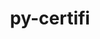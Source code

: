 ---
title: "py-certifi"
layout: cache
categories: [package, v0.20.2]
meta: {"versions": ["2022.12.7"], "compilers": ["gcc@=11.1.0", "gcc@=11.4.0", "gcc@=7.3.1", "gcc@=7.5.0"], "oss": ["amzn2", "ubuntu18.04", "ubuntu20.04", "ubuntu22.04"], "platforms": ["linux"], "targets": ["aarch64", "neoverse_n1", "ppc64le", "x86_64_v3"], "stacks": ["aws-isc", "aws-isc-aarch64", "data-vis-sdk", "e4s", "e4s-power", "ml-linux-x86_64-cpu", "ml-linux-x86_64-cuda", "ml-linux-x86_64-rocm", "radiuss", "root"], "num_specs": 18, "num_specs_by_stack": {"root": 18, "aws-isc-aarch64": 2, "aws-isc": 1, "radiuss": 1, "e4s-power": 4, "e4s": 4, "data-vis-sdk": 4, "ml-linux-x86_64-cpu": 2, "ml-linux-x86_64-cuda": 2, "ml-linux-x86_64-rocm": 2}}
spec_details: [{"hash": "6jnaouzlvzmzqtchwnyz22szt6qftkzr", "compiler": "gcc@=7.3.1", "versions": ["2022.12.7"], "os": "amzn2", "platform": "linux", "target": "aarch64", "variants": ["build_system=python_pip"], "stacks": ["root", "aws-isc-aarch64"], "size": "-", "tarball": "https://binaries.spack.io/releases/v0.20.2/build_cache/linux-amzn2-aarch64/gcc-7.3.1/py-certifi-2022.12.7/linux-amzn2-aarch64-gcc-7.3.1-py-certifi-2022.12.7-6jnaouzlvzmzqtchwnyz22szt6qftkzr.spack"}, {"hash": "pjt67jrwm4dkmm7jjqv7667dve7uzlbg", "compiler": "gcc@=7.3.1", "versions": ["2022.12.7"], "os": "amzn2", "platform": "linux", "target": "neoverse_n1", "variants": ["build_system=python_pip"], "stacks": ["root", "aws-isc-aarch64"], "size": "-", "tarball": "https://binaries.spack.io/releases/v0.20.2/build_cache/linux-amzn2-neoverse_n1/gcc-7.3.1/py-certifi-2022.12.7/linux-amzn2-neoverse_n1-gcc-7.3.1-py-certifi-2022.12.7-pjt67jrwm4dkmm7jjqv7667dve7uzlbg.spack"}, {"hash": "q35r7gxntfftx6dp6u6bydhhp3e3h72a", "compiler": "gcc@=7.3.1", "versions": ["2022.12.7"], "os": "amzn2", "platform": "linux", "target": "x86_64_v3", "variants": ["build_system=python_pip"], "stacks": ["aws-isc", "root"], "size": "-", "tarball": "https://binaries.spack.io/releases/v0.20.2/build_cache/linux-amzn2-x86_64_v3/gcc-7.3.1/py-certifi-2022.12.7/linux-amzn2-x86_64_v3-gcc-7.3.1-py-certifi-2022.12.7-q35r7gxntfftx6dp6u6bydhhp3e3h72a.spack"}, {"hash": "avnd7sawlxsthm7rjtbj6lvk3id3pmmo", "compiler": "gcc@=7.5.0", "versions": ["2022.12.7"], "os": "ubuntu18.04", "platform": "linux", "target": "x86_64_v3", "variants": ["build_system=python_pip"], "stacks": ["radiuss", "root"], "size": "-", "tarball": "https://binaries.spack.io/releases/v0.20.2/build_cache/linux-ubuntu18.04-x86_64_v3/gcc-7.5.0/py-certifi-2022.12.7/linux-ubuntu18.04-x86_64_v3-gcc-7.5.0-py-certifi-2022.12.7-avnd7sawlxsthm7rjtbj6lvk3id3pmmo.spack"}, {"hash": "4cobit2owav5bbb6doagqz64qbac7hbk", "compiler": "gcc@=11.1.0", "versions": ["2022.12.7"], "os": "ubuntu20.04", "platform": "linux", "target": "ppc64le", "variants": ["build_system=python_pip"], "stacks": ["root", "e4s-power"], "size": "-", "tarball": "https://binaries.spack.io/releases/v0.20.2/build_cache/linux-ubuntu20.04-ppc64le/gcc-11.1.0/py-certifi-2022.12.7/linux-ubuntu20.04-ppc64le-gcc-11.1.0-py-certifi-2022.12.7-4cobit2owav5bbb6doagqz64qbac7hbk.spack"}, {"hash": "qqqrvlizymh6l56sh66hqkxnyyu2xvtl", "compiler": "gcc@=11.1.0", "versions": ["2022.12.7"], "os": "ubuntu20.04", "platform": "linux", "target": "ppc64le", "variants": ["build_system=python_pip"], "stacks": ["root", "e4s-power"], "size": "-", "tarball": "https://binaries.spack.io/releases/v0.20.2/build_cache/linux-ubuntu20.04-ppc64le/gcc-11.1.0/py-certifi-2022.12.7/linux-ubuntu20.04-ppc64le-gcc-11.1.0-py-certifi-2022.12.7-qqqrvlizymh6l56sh66hqkxnyyu2xvtl.spack"}, {"hash": "vfrytcgwclvggt6vceoeookmqn5k6guo", "compiler": "gcc@=11.1.0", "versions": ["2022.12.7"], "os": "ubuntu20.04", "platform": "linux", "target": "ppc64le", "variants": ["build_system=python_pip"], "stacks": ["root", "e4s-power"], "size": "-", "tarball": "https://binaries.spack.io/releases/v0.20.2/build_cache/linux-ubuntu20.04-ppc64le/gcc-11.1.0/py-certifi-2022.12.7/linux-ubuntu20.04-ppc64le-gcc-11.1.0-py-certifi-2022.12.7-vfrytcgwclvggt6vceoeookmqn5k6guo.spack"}, {"hash": "3gp72wcrn34tnmuq7yrdzlqkhskwne7n", "compiler": "gcc@=11.1.0", "versions": ["2022.12.7"], "os": "ubuntu20.04", "platform": "linux", "target": "ppc64le", "variants": ["build_system=python_pip"], "stacks": ["root", "e4s-power"], "size": "-", "tarball": "https://binaries.spack.io/releases/v0.20.2/build_cache/linux-ubuntu20.04-ppc64le/gcc-11.1.0/py-certifi-2022.12.7/linux-ubuntu20.04-ppc64le-gcc-11.1.0-py-certifi-2022.12.7-3gp72wcrn34tnmuq7yrdzlqkhskwne7n.spack"}, {"hash": "wn46t7t6qf5x2ouvn2sr727wlc4ka5px", "compiler": "gcc@=11.1.0", "versions": ["2022.12.7"], "os": "ubuntu20.04", "platform": "linux", "target": "x86_64_v3", "variants": ["build_system=python_pip"], "stacks": ["root", "e4s"], "size": "-", "tarball": "https://binaries.spack.io/releases/v0.20.2/build_cache/linux-ubuntu20.04-x86_64_v3/gcc-11.1.0/py-certifi-2022.12.7/linux-ubuntu20.04-x86_64_v3-gcc-11.1.0-py-certifi-2022.12.7-wn46t7t6qf5x2ouvn2sr727wlc4ka5px.spack"}, {"hash": "t24ffaefvh25alniniehldhkgfllkmnj", "compiler": "gcc@=11.1.0", "versions": ["2022.12.7"], "os": "ubuntu20.04", "platform": "linux", "target": "x86_64_v3", "variants": ["build_system=python_pip"], "stacks": ["root", "e4s"], "size": "-", "tarball": "https://binaries.spack.io/releases/v0.20.2/build_cache/linux-ubuntu20.04-x86_64_v3/gcc-11.1.0/py-certifi-2022.12.7/linux-ubuntu20.04-x86_64_v3-gcc-11.1.0-py-certifi-2022.12.7-t24ffaefvh25alniniehldhkgfllkmnj.spack"}, {"hash": "wnku5xu6jbrqagx3hrgj26vkqjvkxjvt", "compiler": "gcc@=11.1.0", "versions": ["2022.12.7"], "os": "ubuntu20.04", "platform": "linux", "target": "x86_64_v3", "variants": ["build_system=python_pip"], "stacks": ["root", "e4s"], "size": "-", "tarball": "https://binaries.spack.io/releases/v0.20.2/build_cache/linux-ubuntu20.04-x86_64_v3/gcc-11.1.0/py-certifi-2022.12.7/linux-ubuntu20.04-x86_64_v3-gcc-11.1.0-py-certifi-2022.12.7-wnku5xu6jbrqagx3hrgj26vkqjvkxjvt.spack"}, {"hash": "yg5smig2vq3uzmhi47uiuak3mfwfj47x", "compiler": "gcc@=11.1.0", "versions": ["2022.12.7"], "os": "ubuntu20.04", "platform": "linux", "target": "x86_64_v3", "variants": ["build_system=python_pip"], "stacks": ["root", "data-vis-sdk"], "size": "-", "tarball": "https://binaries.spack.io/releases/v0.20.2/build_cache/linux-ubuntu20.04-x86_64_v3/gcc-11.1.0/py-certifi-2022.12.7/linux-ubuntu20.04-x86_64_v3-gcc-11.1.0-py-certifi-2022.12.7-yg5smig2vq3uzmhi47uiuak3mfwfj47x.spack"}, {"hash": "qwi5o2khr4q3lojzc2lbsos4ydbwdtuk", "compiler": "gcc@=11.1.0", "versions": ["2022.12.7"], "os": "ubuntu20.04", "platform": "linux", "target": "x86_64_v3", "variants": ["build_system=python_pip"], "stacks": ["root", "data-vis-sdk"], "size": "-", "tarball": "https://binaries.spack.io/releases/v0.20.2/build_cache/linux-ubuntu20.04-x86_64_v3/gcc-11.1.0/py-certifi-2022.12.7/linux-ubuntu20.04-x86_64_v3-gcc-11.1.0-py-certifi-2022.12.7-qwi5o2khr4q3lojzc2lbsos4ydbwdtuk.spack"}, {"hash": "6fpzq555huhuyndnqkbo3q2piwrgn4dy", "compiler": "gcc@=11.1.0", "versions": ["2022.12.7"], "os": "ubuntu20.04", "platform": "linux", "target": "x86_64_v3", "variants": ["build_system=python_pip"], "stacks": ["root", "data-vis-sdk"], "size": "-", "tarball": "https://binaries.spack.io/releases/v0.20.2/build_cache/linux-ubuntu20.04-x86_64_v3/gcc-11.1.0/py-certifi-2022.12.7/linux-ubuntu20.04-x86_64_v3-gcc-11.1.0-py-certifi-2022.12.7-6fpzq555huhuyndnqkbo3q2piwrgn4dy.spack"}, {"hash": "sqt4l7xoybevj7im5iy4q57z6tebvigl", "compiler": "gcc@=11.1.0", "versions": ["2022.12.7"], "os": "ubuntu20.04", "platform": "linux", "target": "x86_64_v3", "variants": ["build_system=python_pip"], "stacks": ["root", "e4s"], "size": "-", "tarball": "https://binaries.spack.io/releases/v0.20.2/build_cache/linux-ubuntu20.04-x86_64_v3/gcc-11.1.0/py-certifi-2022.12.7/linux-ubuntu20.04-x86_64_v3-gcc-11.1.0-py-certifi-2022.12.7-sqt4l7xoybevj7im5iy4q57z6tebvigl.spack"}, {"hash": "pbwrvr7ap7bsimjl4qifu462cnpgh3ri", "compiler": "gcc@=11.1.0", "versions": ["2022.12.7"], "os": "ubuntu20.04", "platform": "linux", "target": "x86_64_v3", "variants": ["build_system=python_pip"], "stacks": ["root", "data-vis-sdk"], "size": "-", "tarball": "https://binaries.spack.io/releases/v0.20.2/build_cache/linux-ubuntu20.04-x86_64_v3/gcc-11.1.0/py-certifi-2022.12.7/linux-ubuntu20.04-x86_64_v3-gcc-11.1.0-py-certifi-2022.12.7-pbwrvr7ap7bsimjl4qifu462cnpgh3ri.spack"}, {"hash": "jn6isrtqm5fu4fp5xoyxezew3ejwh65b", "compiler": "gcc@=11.4.0", "versions": ["2022.12.7"], "os": "ubuntu22.04", "platform": "linux", "target": "x86_64_v3", "variants": ["build_system=python_pip"], "stacks": ["root", "ml-linux-x86_64-cpu", "ml-linux-x86_64-cuda", "ml-linux-x86_64-rocm"], "size": "-", "tarball": "https://binaries.spack.io/releases/v0.20.2/build_cache/linux-ubuntu22.04-x86_64_v3/gcc-11.4.0/py-certifi-2022.12.7/linux-ubuntu22.04-x86_64_v3-gcc-11.4.0-py-certifi-2022.12.7-jn6isrtqm5fu4fp5xoyxezew3ejwh65b.spack"}, {"hash": "j62a33p3et3tl52mznqnpx6hfcjdm3nh", "compiler": "gcc@=11.4.0", "versions": ["2022.12.7"], "os": "ubuntu22.04", "platform": "linux", "target": "x86_64_v3", "variants": ["build_system=python_pip"], "stacks": ["root", "ml-linux-x86_64-cpu", "ml-linux-x86_64-cuda", "ml-linux-x86_64-rocm"], "size": "-", "tarball": "https://binaries.spack.io/releases/v0.20.2/build_cache/linux-ubuntu22.04-x86_64_v3/gcc-11.4.0/py-certifi-2022.12.7/linux-ubuntu22.04-x86_64_v3-gcc-11.4.0-py-certifi-2022.12.7-j62a33p3et3tl52mznqnpx6hfcjdm3nh.spack"}]
---
